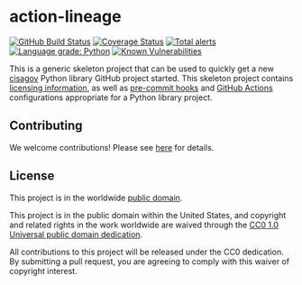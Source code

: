 # action-lineage #

[![GitHub Build Status](https://github.com/cisagov/action-lineage/workflows/build/badge.svg)](https://github.com/cisagov/action-lineage/actions)
[![Coverage Status](https://coveralls.io/repos/github/cisagov/action-lineage/badge.svg?branch=develop)](https://coveralls.io/github/cisagov/action-lineage?branch=develop)
[![Total alerts](https://img.shields.io/lgtm/alerts/g/cisagov/action-lineage.svg?logo=lgtm&logoWidth=18)](https://lgtm.com/projects/g/cisagov/action-lineage/alerts/)
[![Language grade: Python](https://img.shields.io/lgtm/grade/python/g/cisagov/action-lineage.svg?logo=lgtm&logoWidth=18)](https://lgtm.com/projects/g/cisagov/action-lineage/context:python)
[![Known Vulnerabilities](https://snyk.io/test/github/cisagov/action-lineage/develop/badge.svg)](https://snyk.io/test/github/cisagov/action-lineage)

This is a generic skeleton project that can be used to quickly get a
new [cisagov](https://github.com/cisagov) Python library GitHub
project started.  This skeleton project contains [licensing
information](LICENSE), as well as
[pre-commit hooks](https://pre-commit.com) and
[GitHub Actions](https://github.com/features/actions) configurations
appropriate for a Python library project.

## Contributing ##

We welcome contributions!  Please see [here](CONTRIBUTING.md) for
details.

## License ##

This project is in the worldwide [public domain](LICENSE).

This project is in the public domain within the United States, and
copyright and related rights in the work worldwide are waived through
the [CC0 1.0 Universal public domain
dedication](https://creativecommons.org/publicdomain/zero/1.0/).

All contributions to this project will be released under the CC0
dedication. By submitting a pull request, you are agreeing to comply
with this waiver of copyright interest.
